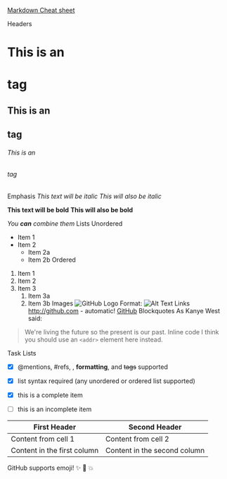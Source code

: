 [Markdown Cheat sheet](https://github.com/adam-p/markdown-here/wiki/Markdown-Cheatsheet)

Headers
# This is an <h1> tag
## This is an <h2> tag
###### This is an <h6> tag
Emphasis
*This text will be italic*
_This will also be italic_

**This text will be bold**
__This will also be bold__

_You **can** combine them_
Lists
Unordered
* Item 1
* Item 2
    * Item 2a
    * Item 2b
      Ordered
1. Item 1
1. Item 2
1. Item 3
    1. Item 3a
    1. Item 3b
       Images
       ![GitHub Logo](/images/logo.png)
       Format: ![Alt Text](url)
       Links
       http://github.com - automatic!
       [GitHub](http://github.com)
       Blockquotes
       As Kanye West said:

> We're living the future so
> the present is our past.
Inline code
I think you should use an
`<addr>` element here instead.



Task Lists
- [x] @mentions, #refs, , **formatting**, and <del>tags</del> supported
- [x] list syntax required (any unordered or ordered list supported)
- [x] this is a complete item
- [ ] this is an incomplete item


First Header | Second Header
------------ | -------------
Content from cell 1 | Content from cell 2
Content in the first column | Content in the second column



GitHub supports emoji! :sparkles: :camel: :boom:

